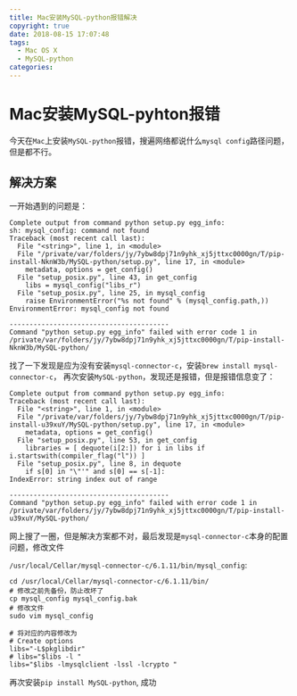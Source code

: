 ```yaml
---
title: Mac安装MySQL-python报错解决
copyright: true
date: 2018-08-15 17:07:48
tags:
  - Mac OS X
  - MySQL-python
categories:
---
```


# Mac安装MySQL-pyhton报错

今天在`Mac`上安装`MySQL-python`报错，搜遍网络都说什么`mysql config`路径问题，但是都不行。

## 解决方案

一开始遇到的问题是：
```
Complete output from command python setup.py egg_info:
sh: mysql_config: command not found
Traceback (most recent call last):
  File "<string>", line 1, in <module>
  File "/private/var/folders/jy/7ybw8dpj71n9yhk_xj5jttxc0000gn/T/pip-install-NknW3b/MySQL-python/setup.py", line 17, in <module>
    metadata, options = get_config()
  File "setup_posix.py", line 43, in get_config
    libs = mysql_config("libs_r")
  File "setup_posix.py", line 25, in mysql_config
    raise EnvironmentError("%s not found" % (mysql_config.path,))
EnvironmentError: mysql_config not found

----------------------------------------
Command "python setup.py egg_info" failed with error code 1 in /private/var/folders/jy/7ybw8dpj71n9yhk_xj5jttxc0000gn/T/pip-install-NknW3b/MySQL-python/
```

找了一下发现是应为没有安装`mysql-connector-c`，安装`brew install mysql-connector-c`，
再次安装`MySQL-python`，发现还是报错，但是报错信息变了：
```
Complete output from command python setup.py egg_info:
Traceback (most recent call last):
  File "<string>", line 1, in <module>
  File "/private/var/folders/jy/7ybw8dpj71n9yhk_xj5jttxc0000gn/T/pip-install-u39xuY/MySQL-python/setup.py", line 17, in <module>
    metadata, options = get_config()
  File "setup_posix.py", line 53, in get_config
    libraries = [ dequote(i[2:]) for i in libs if i.startswith(compiler_flag("l")) ]
  File "setup_posix.py", line 8, in dequote
    if s[0] in "\"'" and s[0] == s[-1]:
IndexError: string index out of range

----------------------------------------
Command "python setup.py egg_info" failed with error code 1 in /private/var/folders/jy/7ybw8dpj71n9yhk_xj5jttxc0000gn/T/pip-install-u39xuY/MySQL-python/
```

网上搜了一圈，但是解决方案都不对，最后发现是`mysql-connector-c`本身的配置问题，修改文件

`/usr/local/Cellar/mysql-connector-c/6.1.11/bin/mysql_config`:
```
cd /usr/local/Cellar/mysql-connector-c/6.1.11/bin/
# 修改之前先备份，防止改坏了
cp mysql_config mysql_config.bak
# 修改文件
sudo vim mysql_config

# 将对应的内容修改为
# Create options
libs="-L$pkglibdir"
# libs="$libs -l "
libs="$libs -lmysqlclient -lssl -lcrypto "

```

再次安装`pip install MySQL-python`, 成功
